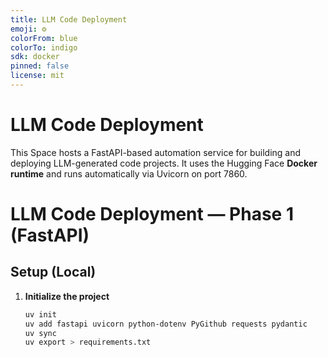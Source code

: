 ```yaml
---
title: LLM Code Deployment
emoji: ⚙️
colorFrom: blue
colorTo: indigo
sdk: docker
pinned: false
license: mit
---
```


# LLM Code Deployment

This Space hosts a FastAPI-based automation service for building and deploying
LLM-generated code projects. It uses the Hugging Face **Docker runtime** and 
runs automatically via Uvicorn on port 7860.


# LLM Code Deployment — Phase 1 (FastAPI)

##  Setup (Local)

1. **Initialize the project**
   ```bash
   uv init
   uv add fastapi uvicorn python-dotenv PyGithub requests pydantic
   uv sync
   uv export > requirements.txt
